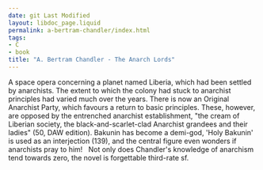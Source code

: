 ```yaml
---
date: git Last Modified
layout: libdoc_page.liquid
permalink: a-bertram-chandler/index.html
tags:
- C
- book
title: "A. Bertram Chandler - The Anarch Lords"
---
```


A space opera concerning a planet named Liberia, which had been settled by anarchists. The extent to which the colony had stuck to anarchist principles had varied much over the years. There is now an Original Anarchist Party, which favours a return to basic principles. These, however, are opposed by the entrenched anarchist establishment,  "the cream of Liberian society, the black-and-scarlet-clad Anarchist grandees and their ladies" (50, DAW edition). Bakunin has become a demi-god,  'Holy Bakunin' is used as an interjection (139), and the central figure even  wonders if anarchists pray to him!
 
Not only does Chandler's knowledge of anarchism tend towards zero, the novel is forgettable third-rate sf.